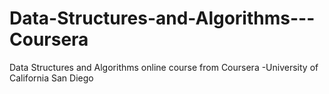 # Data-Structures-and-Algorithms---Coursera
Data Structures and Algorithms online course from Coursera -University of California San Diego
